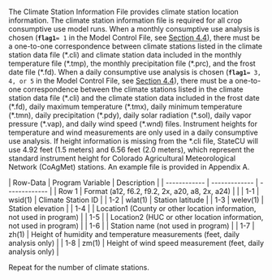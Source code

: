 The Climate Station Information File provides climate station location information.  The climate station information 
file is required for all crop consumptive use model runs.  When a monthly consumptive use analysis is chosen (__`flag1`__`= 1` 
in the Model Control File, see [Section 4.4](../InputDescription/44.md)), there must be a one-to-one correspondence between climate stations 
listed in the climate station data file (\*.cli) and climate station data included in the monthly temperature file 
(\*.tmp), the monthly precipitation file (\*.prc), and the frost date file (\*.fd).  When a daily consumptive use 
analysis is chosen (__`flag1`__`= 3, 4, or 5` in the Model Control File, see [Section 4.4](../InputDescription/44.md)), there must be a one-to-one 
correspondence between the climate stations listed in the climate station data file (\*.cli) and the climate station 
data included in the frost date (\*.fd), daily maximum temperature (\*.tmx), daily minimum temperature (\*.tmn), daily 
precipitation (\*.pdy), daily solar radiation (\*.sol), daily vapor pressure (\*.vap), and daily wind speed (\*.wnd) 
files. Instrument heights for temperature and wind measurements are only used in a daily consumptive use analysis. 
If height information is missing from the \*.cli file, StateCU will use 4.92 feet (1.5 meters) and 6.56 feet (2.0 
meters), which represent the standard instrument height for Colorado Agricultural Meteorological Network (CoAgMet) 
stations.  An example file is provided in Appendix A.

 | Row-Data | Program Variable | Description |
    | ------------ | ------------- | ------------- |
	| Row 1 | Format (a12, f6.2, f9.2, 2x, a20, a8, 2x, a24) | |
    | 1-1 | wsid(1) | Climate Station ID |
	| 1-2 | wlat(1) | Station latitude |
	| 1-3 | welev(1) | Station elevation |
	| 1-4 | | Location1 (County or other location information, not used in program) |
	| 1-5 | | Location2 (HUC or other location information, not used in program) | 
	| 1-6 | | Station name (not used in program) | 
	| 1-7 | zh(1) | Height of humidity and temperature measurements (feet, daily analysis only) | 
	| 1-8 | zm(1) | Height of wind speed measurement (feet, daily analysis only) |
	
Repeat for the number of climate stations.
